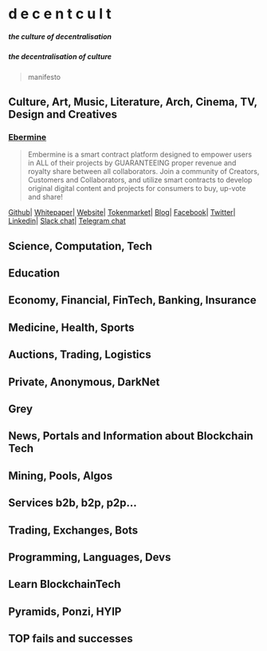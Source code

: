 # d e c e n t c u l t
##### the culture of decentralisation
##### the decentralisation of culture

> manifesto

## Culture, Art, Music, Literature, Arch, Cinema, TV, Design and Creatives

### [Ebermine](http://embermine.com)
> Embermine is a smart contract platform designed to empower users in ALL of their projects by GUARANTEEING proper revenue and royalty share between all collaborators.
Join a community of Creators, Customers and Collaborators, and utilize smart contracts to develop original digital content and projects for consumers to buy, up-vote and share!

[Github](https://github.com/TheEmbermine)|
[Whitepaper](https://embermine.com/embermine-white-paper-part-1/)|
[Website](http://embermine.com/)|
[Tokenmarket](https://tokenmarket.net/blockchain/embermine/assets/embermine/)|
[Blog](http://embermine.com/the-quarry/)|
[Facebook](https://www.facebook.com/embermine)|
[Twitter](https://twitter.com/TheEmbermine)|
[Linkedin](https://www.linkedin.com/company/16164397)|
[Slack chat](https://emberminepublic.slack.com/shared_invite/MTYxNzM3NzAyOTE1LTE0OTA4MzEyNDItZTU1ZDBmOWFjMA)|
[Telegram chat](https://t.me/embermine)




### 
## Science, Computation, Tech

## Education

## Economy, Financial, FinTech, Banking, Insurance

## Medicine, Health, Sports

## Auctions, Trading, Logistics

## Private, Anonymous, DarkNet

## Grey

## News, Portals and Information about Blockchain Tech

## Mining, Pools, Algos

## Services b2b, b2p, p2p...

## Trading, Exchanges, Bots

## Programming, Languages, Devs

## Learn BlockchainTech

## Pyramids, Ponzi, HYIP

## TOP fails and successes
